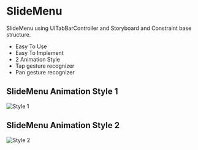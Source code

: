 # SlideMenu

SlideMenu using UITabBarController and Storyboard and Constraint base structure.
- Easy To Use
- Easy To Implement
- 2 Animation Style
- Tap gesture recognizer
- Pan gesture recognizer


## SlideMenu Animation Style 1
![Style 1](/../master/style1.gif?raw=true "Optional Title")



## SlideMenu Animation Style 2
![Style 2](/../master/style2.gif?raw=true "Optional Title")

